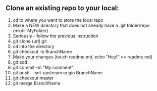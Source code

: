 ## Clone an existing repo to your local:
1. cd to where you want to store the local repo
1. Make a NEW directory that does not already have a .git folder/repo (mkdir MyFolder)
1. Seriously - follow the previous instruction
2. git clone (url).git
3. cd into the directory
4. git checkout -b BranchName
5. Make your changes (touch readme.md, echo "Hey!" >> readme.md)
6. git add .
7. git commit -m "My comment"
8. git push --set-upstream origin BranchName
1. git checkout master
1. git merge BranchName
